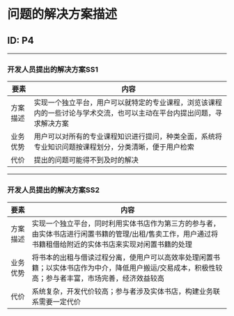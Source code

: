 # 问题的解决方案描述

## ID: P4

---

### 开发人员提出的解决方案SS1

| 要素 | 内容 |
| --- | --- |
| 方案描述 | 实现一个独立平台，用户可以就特定的专业课程，浏览该课程内的一些讨论与学术交流，也可以主动在平台内提出问题，寻求解决方案 |
| 业务优势 | 用户可以对所有的专业课程知识进行提问，种类全面，系统将专业知识问题按课程划分，分类清晰，便于用户检索|
| 代价 | 提出的问题可能得不到及时的解决 |

---

### 开发人员提出的解决方案SS2

| 要素 | 内容 |
| --- | --- |
| 方案描述 | 实现一个独立平台，同时利用实体书店作为第三方的参与者，由实体书店进行闲置书籍的管理\/出租\/售卖工作，用户通过将书籍租借给附近的实体书店来实现对闲置书籍的处理 |
| 业务优势 | 将书本的出租与借读过程分离，使用户可以高效率处理闲置书籍；以实体书店作为中介，降低用户搬运\/交易成本，积极性较高；参与者丰富，市场完善，经济效益较高 |
| 代价 | 系统复杂，开发代价较高；参与者涉及实体书店，构建业务联系需要一定代价 |

